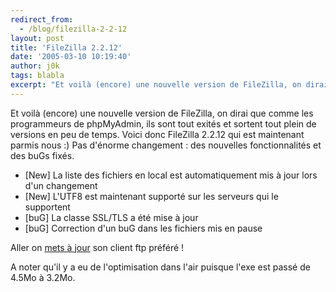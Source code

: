```yaml
---
redirect_from:
  - /blog/filezilla-2-2-12
layout: post
title: 'FileZilla 2.2.12'
date: '2005-03-10 10:19:40'
author: j0k
tags: blabla
excerpt: "Et voilà (encore) une nouvelle version de FileZilla, on dirai que comme les programmeurs de phpMyAdmin, ils sont tout exités et sortent tout plein de versions en peu de temps.   )   Voici donc FileZilla 2.2.12 qui est maintenant parmis nous :)   Pas d'énorme changement : des nouvelles fonctionnalités et des buGs fixés.  \n  \n * [New] La liste      …"
---
```


Et voilà (encore) une nouvelle version de FileZilla, on dirai que comme les programmeurs de phpMyAdmin, ils sont tout exités et sortent tout plein de versions en peu de temps.     Voici donc FileZilla 2.2.12 qui est maintenant parmis nous :)   Pas d'énorme changement : des nouvelles fonctionnalités et des buGs fixés.

 * [New] La liste des fichiers en local est automatiquement mis à jour lors d'un changement
 * [New] L'UTF8 est maintenant supporté sur les serveurs qui le supportent
 * [buG] La classe SSL/TLS a été mise à jour
 * [buG] Correction d'un buG dans les fichiers mis en pause

Aller on [mets à jour](http://sourceforge.net/project/showfiles.php?group_id=21558&amp;package_id=15149&amp;release_id=311500) son client ftp préféré !

A noter qu'il y a eu de l'optimisation dans l'air puisque l'exe est passé de 4.5Mo à 3.2Mo.
